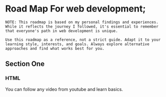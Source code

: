 # Road Map For web development;

```
NOTE: This roadmap is based on my personal findings and experiences. While it reflects the journey I followed, it's essential to remember that everyone's path in web development is unique. 

Use this roadmap as a reference, not a strict guide. Adapt it to your learning style, interests, and goals. Always explore alternative approaches and find what works best for you.

```
## Section One

### HTML
You can follow any video from youtube and learn basics.

